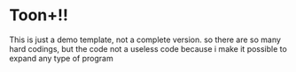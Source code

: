# Toon+!!
This is just a demo template, not a complete version. so there are so many hard codings, but the code not a useless code because i make it possible to expand any type of program